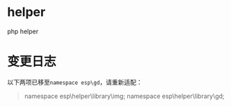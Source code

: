 # helper

php helper

# 变更日志

以下两项已移至`namespace esp\gd`，请重新适配：
> namespace esp\helper\library\img;
> namespace esp\helper\library\gd;

